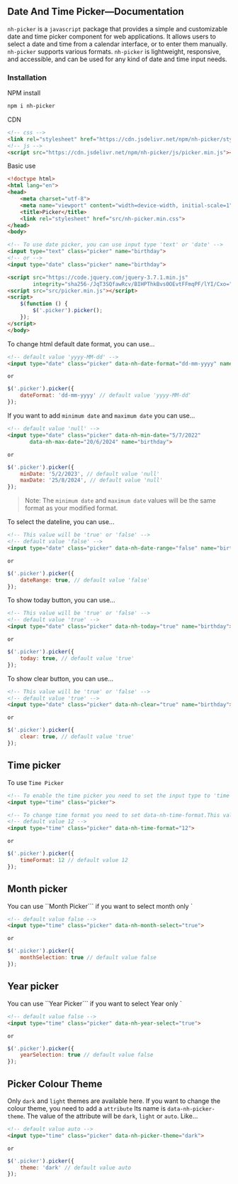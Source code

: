 ## Date And Time Picker—Documentation

```nh-picker``` is a ```javascript``` package that provides a simple and customizable date and time picker component for
web applications.
It allows users to select a date and time from a calendar interface, or to enter them manually. ```nh-picker``` supports
various formats. ```nh-picker``` is lightweight, responsive, and accessible, and can be used for any kind of date and
time
input needs.

### Installation

NPM install

```bash
npm i nh-picker
```

CDN

```html
<!-- css -->
<link rel="stylesheet" href="https://cdn.jsdelivr.net/npm/nh-picker/style/nh-picker.min.css">
<!-- js -->
<script src="https://cdn.jsdelivr.net/npm/nh-picker/js/picker.min.js"></script>
```

Basic use

```html
<!doctype html>
<html lang="en">
<head>
    <meta charset="utf-8">
    <meta name="viewport" content="width=device-width, initial-scale=1">
    <title>Picker</title>
    <link rel="stylesheet" href="src/nh-picker.min.css">
</head>
<body>

<!-- To use date picker, you can use input type 'text' or 'date' -->
<input type="text" class="picker" name="birthday">
<!-- or -->
<input type="date" class="picker" name="birthday">

<script src="https://code.jquery.com/jquery-3.7.1.min.js"
        integrity="sha256-/JqT3SQfawRcv/BIHPThkBvs0OEvtFFmqPF/lYI/Cxo=" crossorigin="anonymous"></script>
<script src="src/picker.min.js"></script>
<script>
    $(function () {
        $('.picker').picker();
    });
</script>
</body>
```

To change html default date format, you can use...

```html
<!-- default value 'yyyy-MM-dd' -->
<input type="date" class="picker" data-nh-date-format="dd-mm-yyyy" name="birthday">
```

```or```

```javascript
$('.picker').picker({
    dateFormat: 'dd-mm-yyyy' // default value 'yyyy-MM-dd'
});
```

If you want to add ```minimum date``` and ```maximum date``` you can use...

```html
<!-- default value 'null' -->
<input type="date" class="picker" data-nh-min-date="5/7/2022"
       data-nh-max-date="20/6/2024" name="birthday">
```

```or```

```javascript
$('.picker').picker({
    minDate: '5/2/2023', // default value 'null'
    maxDate: '25/8/2024', // default value 'null'
});
```

> Note: The ```minimum date``` and ```maximum date``` values will be the same format as your modified format.

To select the dateline, you can use...

```html
<!-- This value will be 'true' or 'false' -->
<!-- default value 'false' -->
<input type="date" class="picker" data-nh-date-range="false" name="birthday">
```

```or```

```javascript
$('.picker').picker({
    dateRange: true, // default value 'false'
});
```

To show today button, you can use...

```html
<!-- This value will be 'true' or 'false' -->
<!-- default value 'true' -->
<input type="date" class="picker" data-nh-today="true" name="birthday">
```

```or```

```javascript
$('.picker').picker({
    today: true, // default value 'true'
});
```

To show clear button, you can use...

```html
<!-- This value will be 'true' or 'false' -->
<!-- default value 'true' -->
<input type="date" class="picker" data-nh-clear="true" name="birthday">
```

```or```

```javascript
$('.picker').picker({
    clear: true, // default value 'true'
});
```

## Time picker

To use ```Time Picker```

```html
<!-- To enable the time picker you need to set the input type to 'time' -->
<input type="time" class="picker">

<!-- To change time format you need to set data-nh-time-format.This value will be '12' or '24' -->
<!-- default value 12 -->
<input type="time" class="picker" data-nh-time-format="12">
```

```or```

```javascript
$('.picker').picker({
    timeFormat: 12 // default value 12
});
```

## Month picker

You can use ``Month Picker``` if you want to select month only `

```html
<!-- default value false -->
<input type="time" class="picker" data-nh-month-select="true">
```

```or```

```javascript
$('.picker').picker({
    monthSelection: true // default value false
});
```

## Year picker

You can use ``Year Picker``` if you want to select Year only `

```html
<!-- default value false -->
<input type="time" class="picker" data-nh-year-select="true">
```

```or```

```javascript
$('.picker').picker({
    yearSelection: true // default value false
});
```

## Picker Colour Theme

Only ```dark``` and ```light``` themes are available here. If you want to change the colour theme, you need to add
a ```attribute```
Its name is ```data-nh-picker-theme```. The value of the attribute will be ```dark```, ```light``` or ```auto```.
Like...

```html
<!-- default value auto -->
<input type="time" class="picker" data-nh-picker-theme="dark">
```

```or```

```javascript
$('.picker').picker({
    theme: 'dark' // default value auto
});
```